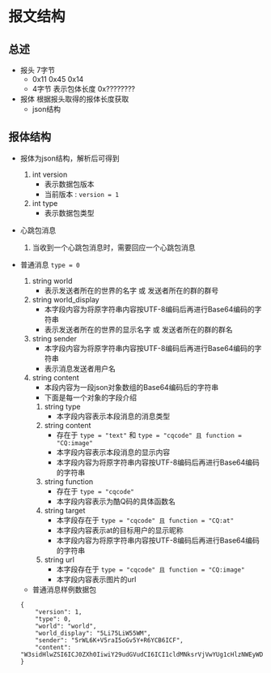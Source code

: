 # 报文结构
## 总述
- 报头 7字节
	- 0x11 0x45 0x14
	- 4字节 表示包体长度 0x????????
- 报体 根据报头取得的报体长度获取
	- json结构
	
## 报体结构
- 报体为json结构，解析后可得到
	1. int version
		- 表示数据包版本
		- 当前版本 : ```version = 1```
	2. int type
		- 表示数据包类型	
- 心跳包消息
	1. 当收到一个心跳包消息时，需要回应一个心跳包消息
- 普通消息 ```type = 0```
	1. string world
		- 表示发送者所在的世界的名字 或 发送者所在的群的群号
	2. string world_display
		- 本字段内容为将原字符串内容按UTF-8编码后再进行Base64编码的字符串
		- 表示发送者所在的世界的显示名字 或 发送者所在的群的群名
	2. string sender
		- 本字段内容为将原字符串内容按UTF-8编码后再进行Base64编码的字符串
		- 表示消息发送者用户名
	3. string content
		- 本段内容为一段json对象数组的Base64编码后的字符串
		- 下面是每一个对象的字段介绍
		1. string type
			- 本字段内容表示本段消息的消息类型
		2. string content
			- 存在于 ```type = "text"``` 和 ```type = "cqcode" 且 function = "CQ:image"```
			- 本字段内容表示本段消息的显示内容
			- 本字段内容为将原字符串内容按UTF-8编码后再进行Base64编码的字符串
		3. string function
			- 存在于 ```type = "cqcode"``` 
			- 本字段内容表示为酷Q码的具体函数名
		4. string target
			- 本字段存在于 ```type = "cqcode" 且 function = "CQ:at"```
			- 本字段内容表示at的目标用户的显示昵称
			- 本字段内容为将原字符串内容按UTF-8编码后再进行Base64编码的字符串
		5. string url
			- 本字段存在于 ```type = "cqcode" 且 function = "CQ:image"```
			- 本字段内容表示图片的url

	- 普通消息样例数据包
	```
	{
		"version": 1,
		"type": 0,
		"world": "world",
		"world_display": "5Li75LiW55WM",
		"sender": "5rWL6K+V5raI5oGv5Y+R6YCB6ICF",
		"content": "W3sidHlwZSI6ICJ0ZXh0IiwiY29udGVudCI6ICI1cldMNksrVjVwYUg1cHlzNWEyWDVxNjEifSx7InR5cGUiOiAiY3Fjb2RlIiwiZnVuY3Rpb24iOiAiQ1E6YXQiLCJ0YXJnZXQiOiAiNXJXTDZLK1Y1cmFJNW9HdjZLS3JZWFRvZ0lVPSJ9LHsidHlwZSI6ICJjcWNvZGUiLCJmdW5jdGlvbiI6ICJDUTppbWFnZSIsInVybCI6ICJodHRwOi8vIiwiY29udGVudCI6ICJXK1didnVlSmgxMD0ifSx7InR5cGUiOiAidGV4dCIsImNvbnRlbnQiOiAiWlcxdmFtbm10WXZvcjVYd241Q08ifV0="
	}
	```